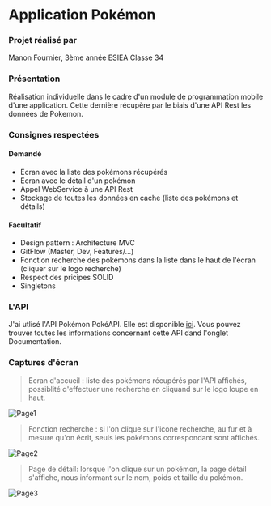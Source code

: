 # Application Pokémon

### Projet réalisé par 
Manon Fournier, 3ème année ESIEA Classe 34

### Présentation
Réalisation individuelle dans le cadre d'un module de programmation mobile d'une application. Cette dernière récupère par le biais d'une API Rest les données de Pokemon.

### Consignes respectées

#### Demandé
- Ecran avec la liste des pokémons récupérés
- Ecran avec le détail d'un pokémon
- Appel WebService à une API Rest
- Stockage de toutes les données en cache (liste des pokémons et détails)

#### Facultatif
- Design pattern : Architecture MVC
- GitFlow (Master, Dev, Features/...)
- Fonction recherche des pokémons dans la liste dans le haut de l'écran (cliquer sur le logo recherche)
- Respect des pricipes SOLID
- Singletons

### L'API
J'ai utlisé l'API Pokémon PokéAPI. Elle est disponible [ici](https://pokeapi.co/). Vous pouvez trouver toutes les informations concernant cette API dand l'onglet Documentation.


### Captures d'écran 
> Ecran d'accueil : liste des pokémons récupérés par l'API affichés, possiblité d'effectuer une recherche en cliquand sur le logo loupe en haut.

![Page1](https://zupimages.net/up/20/22/oi5e.png)

> Fonction recherche : si l'on clique sur l'icone recherche, au fur et à mesure qu'on écrit, seuls les pokémons correspondant sont affichés.

![Page2](https://zupimages.net/up/20/22/s3ny.png)

> Page de détail: lorsque l'on clique sur un pokémon, la page détail s'affiche, nous informant sur le nom, poids et taille du pokémon.

![Page3](https://zupimages.net/up/20/22/15wc.png)









    


